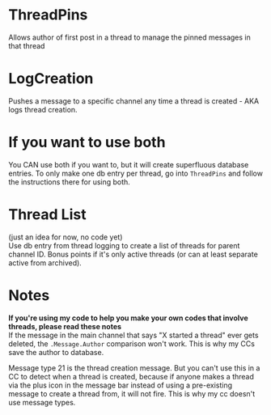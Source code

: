 # ThreadPins      
Allows author of first post in a thread to manage the pinned messages in that thread

# LogCreation    
Pushes a message to a specific channel any time a thread is created - AKA logs thread creation.

# If you want to use both
You CAN use both if you want to, but it will create superfluous database entries. To only make one db entry per thread, go into `ThreadPins` and follow the instructions there for using both.

# Thread List     
(just an idea for now, no code yet)     
Use db entry from thread logging to create a list of threads for parent channel ID. Bonus points if it's only active threads (or can at least separate active from archived).

# Notes
**If you're using my code to help you make your own codes that involve threads, please read these notes**      
If the message in the main channel that says "X started a thread" ever gets deleted, the `.Message.Author` comparison won't work. This is why my CCs save the author to database.

Message type 21 is the thread creation message. But you can't use this in a CC to detect when a thread is created, because if anyone makes a thread via the plus icon in the message bar instead of using a pre-existing message to create a thread from, it will not fire. This is why my cc doesn't use message types.